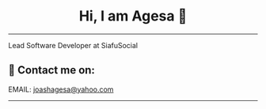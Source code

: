 <h1 align="center" > Hi, I am Agesa 👋</h1>

<hr/>

Lead Software Developer at SiafuSocial

## 🔗 Contact me on:

EMAIL: <a href="mailto:joashagesa@yahoo.com">joashagesa@yahoo.com</a>

<hr/>
